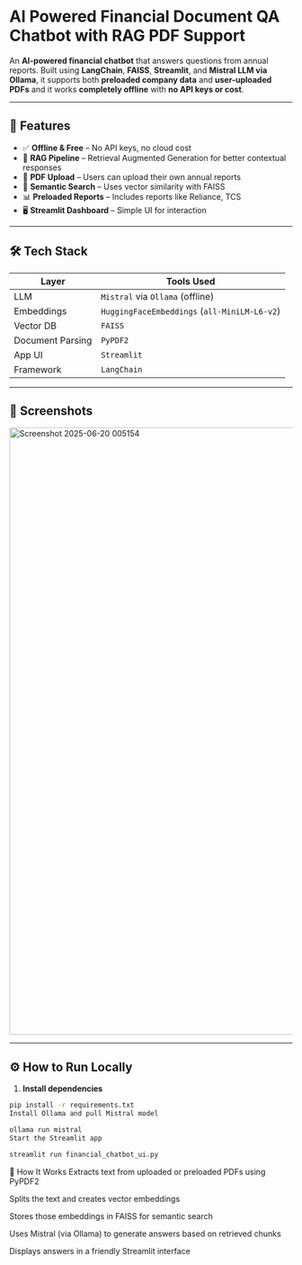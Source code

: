 # AI Powered Financial Document QA Chatbot with RAG PDF Support
An **AI-powered financial chatbot** that answers questions from annual reports. Built using **LangChain**, **FAISS**, **Streamlit**, and **Mistral LLM via Ollama**, it supports both **preloaded company data** and **user-uploaded PDFs** and it works **completely offline** with **no API keys or cost**.

---

## 🚀 Features

- ✅ **Offline & Free** – No API keys, no cloud cost
- 🧠 **RAG Pipeline** – Retrieval Augmented Generation for better contextual responses
- 📁 **PDF Upload** – Users can upload their own annual reports
- 🔎 **Semantic Search** – Uses vector similarity with FAISS
- 📊 **Preloaded Reports** – Includes reports like Reliance, TCS
- 🖥️ **Streamlit Dashboard** – Simple UI for interaction

---

## 🛠️ Tech Stack

| Layer            | Tools Used                                      |
|------------------|-------------------------------------------------|
| LLM              | `Mistral` via `Ollama` (offline)                |
| Embeddings       | `HuggingFaceEmbeddings` (`all-MiniLM-L6-v2`)    |
| Vector DB        | `FAISS`                                         |
| Document Parsing | `PyPDF2`                                        |
| App UI           | `Streamlit`                                     |
| Framework        | `LangChain`                                     |

---

## 📸 Screenshots

<img width="1920" height="1080" alt="Screenshot 2025-06-20 005154" src="https://github.com/user-attachments/assets/4937478e-16d1-4059-a9af-6ab93cecd17d" />


---

## ⚙️ How to Run Locally

1. **Install dependencies**

```bash
pip install -r requirements.txt
Install Ollama and pull Mistral model

ollama run mistral
Start the Streamlit app

streamlit run financial_chatbot_ui.py
```

🧾 How It Works
Extracts text from uploaded or preloaded PDFs using PyPDF2

Splits the text and creates vector embeddings

Stores those embeddings in FAISS for semantic search

Uses Mistral (via Ollama) to generate answers based on retrieved chunks

Displays answers in a friendly Streamlit interface
